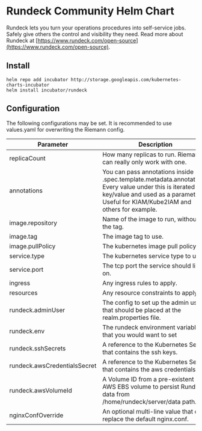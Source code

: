 # Rundeck Community Helm Chart

Rundeck lets you turn your operations procedures into self-service jobs. Safely give others the control and visibility they need. Read more about Rundeck at [https://www.rundeck.com/open-source](https://www.rundeck.com/open-source).


## Install

    helm repo add incubator http://storage.googleapis.com/kubernetes-charts-incubator
    helm install incubator/rundeck

## Configuration

The following configurations may be set. It is recommended to use values.yaml for overwriting the Riemann config.

Parameter | Description | Default
--------- | ----------- | -------
replicaCount | How many replicas to run. Riemann can really only work with one. | 1
annotations | You can pass annotations inside .spec.template.metadata.annotations. Every value under this is iterated as a key/value and used as a parameter. Useful for KIAM/Kube2IAM and others for example. | ""
image.repository | Name of the image to run, without the tag. | [rundeck/rundeck](https://github.com/rundeck/rundeck)
image.tag | The image tag to use. | 3.0.16
image.pullPolicy | The kubernetes image pull policy. | IfNotPresent
service.type | The kubernetes service type to use. | ClusterIP
service.port | The tcp port the service should listen on. | 80
ingress | Any ingress rules to apply. | None
resources | Any resource constraints to apply. | None
rundeck.adminUser | The config to set up the admin user that should be placed at the realm.properties file. | "admin:admin,user,admin,architect,deploy,build"
rundeck.env | The rundeck environment variables that you would want to set | Default variables provided in docker file
rundeck.sshSecrets | A reference to the Kubernetes Secret that contains the ssh keys. | ""
rundeck.awsCredentialsSecret | A reference to the Kubernetes Secret that contains the aws credentials. | ""
rundeck.awsVolumeId | A Volume ID from a pre-existent AWS EBS volume to persist Rundeck data from /home/rundeck/server/data path. | "" 
nginxConfOverride | An optional multi-line value that can replace the default nginx.conf. | ""